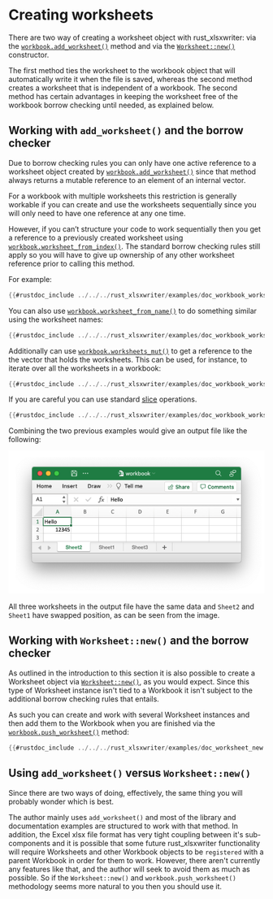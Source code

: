 # Creating worksheets


There are two way of creating a worksheet object with rust_xlsxwriter: via the
[`workbook.add_worksheet()`] method and via the [`Worksheet::new()`] constructor.

The first method ties the worksheet to the workbook object that will
 automatically write it when the file is saved, whereas the second method
creates a worksheet that is independent of a workbook. The second method has
certain advantages in keeping the worksheet free of the workbook borrow checking
until needed, as explained below.

## Working with `add_worksheet()` and the borrow checker

Due to borrow checking rules you can only have one active reference to a
worksheet object created by [`workbook.add_worksheet()`] since that method
always returns a mutable reference to an element of an internal vector.

For a workbook with multiple worksheets this restriction is generally workable
if you can create and use the worksheets sequentially since you will only need
to have one reference at any one time.

However, if you can’t structure your code to work sequentially then you get a
reference to a previously created worksheet using
[`workbook.worksheet_from_index()`]. The standard borrow checking rules still
apply so you will have to give up ownership of any other worksheet reference
prior to calling this method.

For example:

```rust
{{#rustdoc_include ../../../rust_xlsxwriter/examples/doc_workbook_worksheet_from_index.rs:11:26}}
```

You can also use [`workbook.worksheet_from_name()`] to do something similar
using the worksheet names:

```rust
{{#rustdoc_include ../../../rust_xlsxwriter/examples/doc_workbook_worksheet_from_name.rs:11:28}}
```

Additionally can use [`workbook.worksheets_mut()`] to get a reference to the the
vector that holds the worksheets. This can be used, for instance, to iterate
over all the worksheets in a workbook:

```rust
{{#rustdoc_include ../../../rust_xlsxwriter/examples/doc_workbook_worksheets_mut.rs:12:21}}
```

If you are careful you can use standard [slice] operations.

```rust
{{#rustdoc_include ../../../rust_xlsxwriter/examples/doc_workbook_worksheets_mut.rs:24}}
```

Combining the two previous examples would give an output file like the
following:

![Image of first tutorial 1](../images/workbook_worksheets_mut.png)

All three worksheets in the output file have the same data and `Sheet2` and
`Sheet1` have swapped position, as can be seen from the image.

## Working with `Worksheet::new()` and the borrow checker

As outlined in the introduction to this section it is also possible to create a
Worksheet object via [`Worksheet::new()`], as you would expect. Since this type
of Worksheet instance isn't tied to a Workbook it isn't subject to the
additional borrow checking rules that entails.

As such you can create and work with several Worksheet instances and then add
them to the Workbook when you are finished via the [`workbook.push_worksheet()`]
method:

```rust
{{#rustdoc_include ../../../rust_xlsxwriter/examples/doc_worksheet_new.rs:10:27}}
```

## Using `add_worksheet()` versus  `Worksheet::new()`

Since there are two ways of doing, effectively, the same thing you will probably
wonder which is best.

The author mainly uses `add_worksheet()` and most of the library and
documentation examples are structured to work with that method. In addition, the
Excel xlsx file format has very tight coupling between it's sub-components and
it is possible that some future rust_xlsxwriter functionality will require
Worksheets and other Workbook objects to be `registered` with a parent Workbook
in order for them to work. However, there aren't currently any features like
that, and the author will seek to avoid them as much as possible. So if the
`Worksheet::new()` and `workbook.push_worksheet()` methodology seems more
natural to you then you should use it.

[slice]: https://doc.rust-lang.org/1.64.0/std/primitive.slice.html
[`Worksheet::new()`]: https://docs.rs/rust_xlsxwriter/latest/rust_xlsxwriter/struct.Worksheet.html#method.new
[`workbook.add_worksheet()`]: https://docs.rs/rust_xlsxwriter/latest/rust_xlsxwriter/struct.Workbook.html#method.add_worksheet
[`workbook.worksheets_mut()`]: https://docs.rs/rust_xlsxwriter/latest/rust_xlsxwriter/struct.Workbook.html#method.worksheets_mut
[`workbook.push_worksheet()`]: https://docs.rs/rust_xlsxwriter/latest/rust_xlsxwriter/struct.Workbook.html#method.push_worksheet
[`workbook.worksheet_from_name()`]: https://docs.rs/rust_xlsxwriter/latest/rust_xlsxwriter/struct.Workbook.html#method.worksheet_from_name
[`workbook.worksheet_from_index()`]: https://docs.rs/rust_xlsxwriter/latest/rust_xlsxwriter/struct.Workbook.html#method.worksheet_from_index

